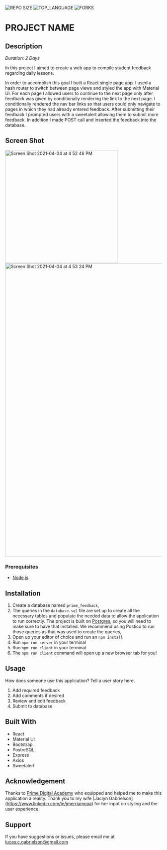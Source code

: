 ![REPO SIZE](https://img.shields.io/github/repo-size/lucasgabrielson/redux-feedback-loop.svg?style=flat-square)
![TOP_LANGUAGE](https://img.shields.io/github/languages/top/lucasgabrielson/redux-feedback-loop.svg?style=flat-square)
![FORKS](https://img.shields.io/github/forks/lucasgabrielson/redux-feedback-loop.svg?style=social)

# PROJECT NAME

## Description

_Duration: 2 Days_

In this project I aimed to create a web app to compile student feedback regarding daily lessons.

In order to accomplish this goal I built a React single page app. I used a hash router to switch between page views and styled the app with Material UI. For each page I allowed users to continue to the next page only after feedback was given by conditionally rendering the link to the next page. I conditionally rendered the nav bar links so that users could only navigate to pages in which they had already entered feedback. After submitting their feedback I prompted users with a sweetalert allowing them to submit more feedback. In addition I made POST call and inserted the feedback into the database. 

## Screen Shot

<img width="363" alt="Screen Shot 2021-04-04 at 4 52 46 PM" src="https://user-images.githubusercontent.com/74149109/113522478-57f7ea00-9566-11eb-973f-a078245c894b.png">
<img width="942" alt="Screen Shot 2021-04-04 at 4 53 24 PM" src="https://user-images.githubusercontent.com/74149109/113522481-58908080-9566-11eb-9a8f-081850f79855.png">

### Prerequisites

- [Node.js](https://nodejs.org/en/)

## Installation

1. Create a database named `prime_feedback`,
2. The queries in the `database.sql` file are set up to create all the necessary tables and populate the needed data to allow the application to run correctly. The project is built on [Postgres](https://www.postgresql.org/download/), so you will need to make sure to have that installed. We recommend using Postico to run those queries as that was used to create the queries, 
3. Open up your editor of choice and run an `npm install`
4. Run `npm run server` in your terminal
5. Run `npm run client` in your terminal
6. The `npm run client` command will open up a new browser tab for you!

## Usage
How does someone use this application? Tell a user story here.

1. Add required feedback
2. Add comments if desired
3. Review and edit feedback
4. Submit to database


## Built With

- React
- Material UI
- Bootstrap
- PostreSQL
- Express
- Axios
- Sweetalert

## Acknowledgement
Thanks to [Prime Digital Academy](www.primeacademy.io) who equipped and helped me to make this application a reality. Thank you to my wife [Jaclyn Gabrielson] (https://www.linkedin.com/in/jmerriamcpa) for her input on styling and the user experience.

## Support
If you have suggestions or issues, please email me at lucas.c.gabrielson@gmail.com
